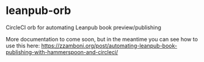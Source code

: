 # leanpub-orb
CircleCI orb for automating Leanpub book preview/publishing

More documentation to come soon, but in the meantime you can see how to use this here: https://zzamboni.org/post/automating-leanpub-book-publishing-with-hammerspoon-and-circleci/
